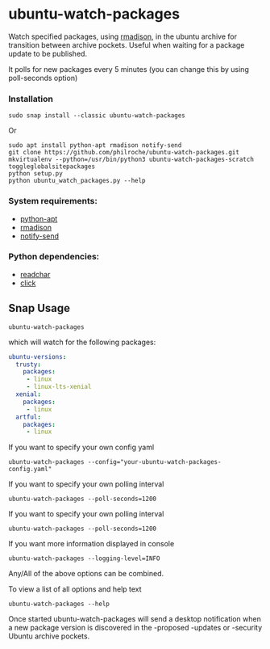 # ubuntu-watch-packages
Watch specified packages, using [rmadison](http://manpages.ubuntu.com/manpages/artful/en/man1/rmadison.1.html), in the ubuntu archive for transition between archive pockets. Useful when waiting for a package update to be published.

It polls for new packages every 5 minutes (you can change this by using poll-seconds option)

### Installation

```
sudo snap install --classic ubuntu-watch-packages
```

Or

```
sudo apt install python-apt rmadison notify-send
git clone https://github.com/philroche/ubuntu-watch-packages.git
mkvirtualenv --python=/usr/bin/python3 ubuntu-watch-packages-scratch
toggleglobalsitepackages
python setup.py
python ubuntu_watch_packages.py --help
```

### System requirements:

- [python-apt](https://packages.ubuntu.com/artful/python-apt)
- [rmadison](https://packages.ubuntu.com/artful/devscripts)
- [notify-send](https://packages.ubuntu.com/artful/libnotify-bin)

### Python dependencies:

- [readchar](https://pypi.python.org/pypi/readchar)
- [click](https://pypi.python.org/pypi/click)

## Snap Usage

```
ubuntu-watch-packages
```

which will watch for the following packages:

```yaml
ubuntu-versions:
  trusty:
    packages:
     - linux
     - linux-lts-xenial
  xenial:
    packages:
     - linux
  artful:
    packages:
     - linux
```

If you want to specify your own config yaml

```
ubuntu-watch-packages --config="your-ubuntu-watch-packages-config.yaml"
```


If you want to specify your own polling interval

```
ubuntu-watch-packages --poll-seconds=1200
```

If you want to specify your own polling interval

```
ubuntu-watch-packages --poll-seconds=1200
```

If you want more information displayed in console

```
ubuntu-watch-packages --logging-level=INFO
```

Any/All of the above options can be combined.

To view a list of all options and help text

```
ubuntu-watch-packages --help
```

Once started ubuntu-watch-packages will send a desktop notification when a
new package version is discovered in the -proposed -updates or -security
Ubuntu archive pockets.


